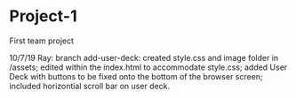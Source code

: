 # Project-1
First team project

10/7/19 Ray: branch add-user-deck: created style.css and image folder in /assets; edited <meta> within the index.html to accommodate style.css; added User Deck with buttons to be fixed onto the bottom of the browser screen; included horizontial scroll bar on user deck.
